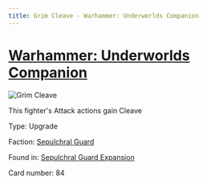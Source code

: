 ```yaml
---
title: Grim Cleave - Warhammer: Underworlds Companion
---
```


# [Warhammer: Underworlds Companion](https://guidokessels.github.io/wh-underworlds)

  

![Grim Cleave](https://warhammerunderworlds.com/wp-content/uploads/sites/6/2017/12/084_ENG-Grim-Cleave.png)

This fighter's Attack actions gain Cleave

Type: Upgrade

Faction: [Sepulchral Guard](https://guidokessels.github.io/wh-underworlds/factions/sepulchral-guard)

Found in: [Sepulchral Guard Expansion](https://guidokessels.github.io/wh-underworlds/locations/sepulchral-guard-expansion)

Card number: 84
